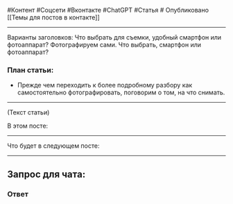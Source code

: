 #Контент #Соцсети #Вконтакте #ChatGPT #Статья # Опубликовано
[[Темы для постов в контакте]]
_____________
Варианты заголовков:
Что выбрать для съемки, удобный смартфон или фотоаппарат?
Фотографируем сами. Что выбрать, смартфон или фотоаппарат?

### План статьи:
- Прежде чем переходить к более подробному разбору как самостоятельно фотографировать, поговорим о том, на что снимать.
__________
(Текст статьи)

В этом посте:




______
Что будет в следующем посте:


__________
## Запрос для чата:



### Ответ
